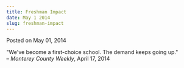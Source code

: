```yaml
---
title: Freshman Impact
date: May 1 2014
slug: freshman-impact
---
```


 



<span class="date">Posted on May 01, 2014    </span>
<p>&quot;We&apos;ve become a first-choice school. The demand keeps going
up.&quot;<br>
&#x2013; <em>Monterey County Weekly</em>, April 17, 2014</br></p>





 
